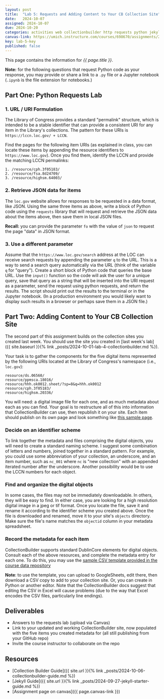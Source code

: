 ```yaml
---
layout: post
title:  "Lab 5: Requests and Adding Content to Your CB Collection Site"
date:   2024-10-07
assigned: 2024-10-07
due: 2024-10-20
categories: activities web collectionbuilder http requests python jekyll labs
canvas-link: https://umich.instructure.com/courses/698670/assignments/2515067
key: lab-5-key
published: false
---
```



This page contains the information for *{{ page.title }}*.

**Note:** for the following questions that request Python code as your response,
you may provide or share a link to a `.py` file or a Jupyter notebook (`.ipynb` is the file extension for notebooks.)

## Part One: Python Requests Lab

### 1. URL / URI Formulation

The Library of Congress provides a standard "permalink" structure,
which is intended to be a stable identifier that can provide a consistent
URI for any item in the Library's collections.
The pattern for these URIs is `https://lccn.loc.gov/ + LCCN`.

Find the pages for the following item URIs (as explained in class, you can locate these items by appending the resource identifiers to `https://www.loc.gov`). Once you find them, identify the LCCN and provide the matching LCCN permalinks:

```
1. /resource/cph.3f05183/
2. /resource/fsa.8d24709/
3. /resource/highsm.64003/
```

### 2. Retrieve JSON data for items

The `loc.gov` website allows for responses to be requested in a data format, like JSON.
Using the same three items as above, write a block of Python code using the `requests` library that will request and retrieve the JSON data about the items above, then save them in local JSON files.

**Recall:** you can provide the parameter `fo` with the value of `json` to request the page "data" in JSON format.

### 3. Use a different parameter

Assume that the `https://www.loc.gov/search` address at the LOC can receive search requests by appending the parameter `q` to the URL.
This is a way to send a search query automatically via the URL (think of the variable `q` for "query").
Create a short block of Python code that queries the base URL.
Use the `input()` function so the code will ask the user for a unique query,
save that query as a string that will be inserted into the URI request as a parameter,
send the request using python requests,
and return the results.
The script should print out the results to the terminal or in the Jupyter notebook.
(In a production environment you would likely want to display such results in a browser or perhaps save them in a JSON file.)

## Part Two: Adding Content to Your CB Collection Site

The second part of this assignment builds on the collection sites you created last week.
You should use the site you created in [last week's lab]({{ site.baseurl }}{% link _posts/2024-10-01-lab-4-collectionbuilder.md %}).

Your task is to gather the components for the five digital items represented by
the following URIs located at the Library of Congress's namespace (i.e., `loc.gov`):

```
resource/ds.06560/
resource/ppmsca.18016/
resource/hhh.ok0012.sheet/?sp=8&q=hhh.ok0012
resource/cph.3f05183/
resource/highsm.20336/
```

You will need: a digital image file for each one, and as much metadata about each as you can find. Your goal is to restructure all of this into information
that CollectionBuilder can use, then republish it on your site.
Each item should publish on its own page and look something like [this sample page][sample-item-page].

### Decide on an identifier scheme

To link together the metadata and files comprising the digital objects,
you will need to create a standard naming scheme.
I suggest some combination of letters and numbers, joined together in a standard pattern.
For example, you could use some abbreviation of your collection, an underscore, and an item number, such as `nc_001` where `nc` is "new collection" with an appended iterated number after the underscore.
Another possibility would be to use the LCCN numbers for each object.

### Find and organize the digital objects

In some cases, the files may not be immediately downloadable.
In others, they will be easy to find.
In either case, you are looking for a high resolution digital image
in a jpeg or tif format. Once you locate the file, save it and rename it
according to the identifier scheme you created above.
Once the file is downloaded and renamed, move it to your site's `objects` directory.
Make sure the file's name matches the `objectid` column in your metadata spreadsheet.

### Record the metadata for each item

CollectionBuilder supports standard DublinCore elements for digital objects.
Consult each of the above resources, and complete the metadata entry for each one.
To do this, you may use the [sample CSV template provided in the course data repository][csv-template]

**Note**: to use the template, you can upload to GoogleSheets, edit there, then download a CSV copy to add to your collection site. Or, you can create in Python or another editor. Note that the CollectionBuilder docs suggest that editing the CSV in Excel will cause problems (due to the way that Excel encodes the CSV files, particularly line endings).

## Deliverables

* Answers to the requests lab (upload via Canvas)
* Link to your updated and working CollectionBuilder site,
  now populated with the five items you created metadata for
  (all still publishing from your GitHub repo)
* Invite the course instructor to collaborate on the repo

## Resources

* [Collection Builder Guide]({{ site.url }}{% link _posts/2024-10-06-collectionbuilder-guide.md %})
* [Jekyll Guide]({{ site.url }}{% link _posts/2024-09-27-jekyll-starter-guide.md %})
* [Assignment page on canvas]({{ page.canvas-link }})

[csv-template]: https://github.com/morskyjezek/si676-2024-data/blob/main/collection-project/cb-metadata-template.csv
[sample-item-page]: https://morskyjezek.github.io/cb-test-turbo-octo-sniffle/items/nc_047.html
